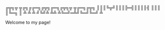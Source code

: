 ╔╦╗╦ ╦╔╗╔╔═╗╔╦╗╔═╗╔╦╗╦ ╦╔═╗╔╦╗
║║║╚╦╝║║║╠═╣║║║║╣  ║║║ ║╚═╗ ║ 
╩ ╩ ╩ ╝╚╝╩ ╩╩ ╩╚═╝═╩╝╚═╝╚═╝ ╩ 

Welcome to my page!
